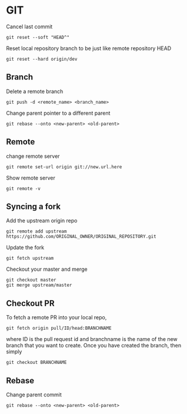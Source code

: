# GIT

Cancel last commit

    git reset --soft "HEAD^"

Reset local repository branch to be just like remote repository HEAD

    git reset --hard origin/dev

## Branch

Delete a remote branch

    git push -d <remote_name> <branch_name>

Change parent pointer to a different parent

    git rebase --onto <new-parent> <old-parent>

## Remote

change remote server

    git remote set-url origin git://new.url.here

Show remote server

    git remote -v

## Syncing a fork

Add the upstream origin repo

    git remote add upstream https://github.com/ORIGINAL_OWNER/ORIGINAL_REPOSITORY.git

Update the fork

    git fetch upstream

Checkout your master and merge

    git checkout master
    git merge upstream/master

## Checkout PR

To fetch a remote PR into your local repo,

	git fetch origin pull/ID/head:BRANCHNAME

where ID is the pull request id and branchname is the name of the new branch that you want to create. Once you have created the branch, then simply

	git checkout BRANCHNAME

## Rebase

Change parent commit

	git rebase --onto <new-parent> <old-parent>
	
	
	
	

